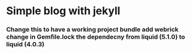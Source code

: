 <h1>Simple blog with jekyll</h1>



<h3>Change this to have a working project<!h3>
bundle add webrick
change in Gemfile.lock the dependecny from liquid (5.1.0) to liquid (4.0.3)
